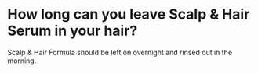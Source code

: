 # How long can you leave Scalp & Hair Serum in your hair?

Scalp & Hair Formula should be left on overnight and rinsed out in the morning.